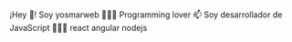  ¡Hey 👋! Soy yosmarweb 👨🏻‍💻
  Programming lover
 📫 Soy desarrollador de JavaScript 
 👨🏻‍💻 react angular nodejs
 
<!---
Yosmarpc/Yosmarpc is a ✨ special ✨ repository because its `README.md` (this file) appears on your GitHub profile.
You can click the Preview link to take a look at your changes.
--->

